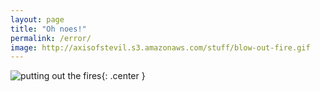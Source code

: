 ```yaml
---
layout: page
title: "Oh noes!"
permalink: /error/
image: http://axisofstevil.s3.amazonaws.com/stuff/blow-out-fire.gif
---
```


![putting out the fires](http://axisofstevil.s3.amazonaws.com/stuff/put-out-fires.gif){: .center }

